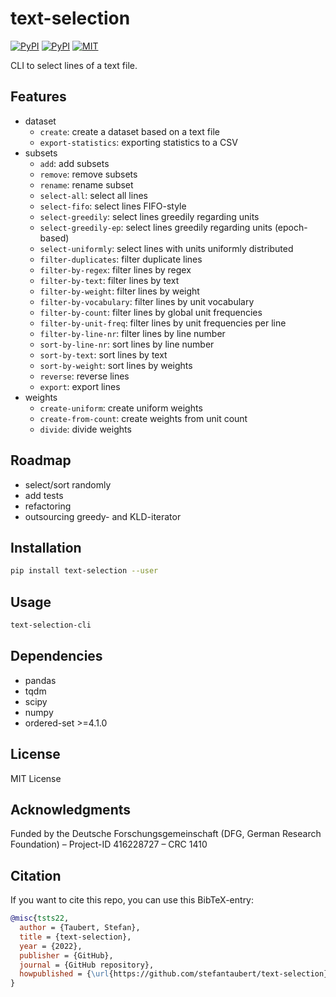 # text-selection

[![PyPI](https://img.shields.io/pypi/v/text-selection.svg)](https://pypi.python.org/pypi/text-selection)
[![PyPI](https://img.shields.io/pypi/pyversions/text-selection.svg)](https://pypi.python.org/pypi/text-selection)
[![MIT](https://img.shields.io/github/license/stefantaubert/text-selection.svg)](https://github.com/stefantaubert/text-selection/blob/main/LICENSE)

CLI to select lines of a text file.

## Features

- dataset
  - `create`: create a dataset based on a text file
  - `export-statistics`: exporting statistics to a CSV
- subsets
  - `add`: add subsets
  - `remove`: remove subsets
  - `rename`: rename subset
  - `select-all`: select all lines
  - `select-fifo`: select lines FIFO-style
  - `select-greedily`: select lines greedily regarding units
  - `select-greedily-ep`: select lines greedily regarding units (epoch-based)
  - `select-uniformly`: select lines with units uniformly distributed
  - `filter-duplicates`: filter duplicate lines
  - `filter-by-regex`: filter lines by regex
  - `filter-by-text`: filter lines by text
  - `filter-by-weight`: filter lines by weight
  - `filter-by-vocabulary`: filter lines by unit vocabulary
  - `filter-by-count`: filter lines by global unit frequencies
  - `filter-by-unit-freq`: filter lines by unit frequencies per line
  - `filter-by-line-nr`: filter lines by line number
  - `sort-by-line-nr`: sort lines by line number
  - `sort-by-text`: sort lines by text
  - `sort-by-weight`: sort lines by weights
  - `reverse`: reverse lines
  - `export`: export lines
- weights
  - `create-uniform`: create uniform weights
  - `create-from-count`: create weights from unit count
  - `divide`: divide weights

## Roadmap

- select/sort randomly
- add tests
- refactoring
- outsourcing greedy- and KLD-iterator

## Installation

```sh
pip install text-selection --user
```

## Usage

```sh
text-selection-cli
```

## Dependencies

- pandas
- tqdm
- scipy
- numpy
- ordered-set >=4.1.0

## License

MIT License

## Acknowledgments

Funded by the Deutsche Forschungsgemeinschaft (DFG, German Research Foundation) – Project-ID 416228727 – CRC 1410

## Citation

If you want to cite this repo, you can use this BibTeX-entry:

```bibtex
@misc{tsts22,
  author = {Taubert, Stefan},
  title = {text-selection},
  year = {2022},
  publisher = {GitHub},
  journal = {GitHub repository},
  howpublished = {\url{https://github.com/stefantaubert/text-selection}}
}
```
